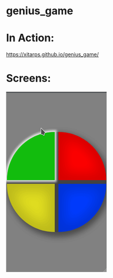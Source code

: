 # genius_game

# In Action:
https://xitarps.github.io/genius_game/

# Screens:
![game_screen](git_images/genius_game.gif)
